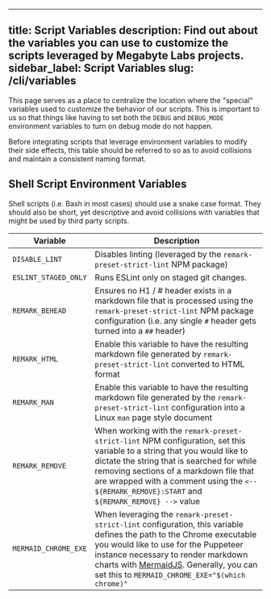  ---
title: Script Variables
description: Find out about the variables you can use to customize the scripts leveraged by Megabyte Labs projects.
sidebar_label: Script Variables
slug: /cli/variables
 ---

This page serves as a place to centralize the location where the "special" variables used to customize the behavior of our scripts. This is important to us so that things like having to set both the `DEBUG` and `DEBUG_MODE` environment variables to turn on debug mode do not happen.

Before integrating scripts that leverage environment variables to modify their side effects, this table should be referred to so as to avoid collisions and maintain a consistent naming format.

## Shell Script Environment Variables

Shell scripts (i.e. Bash in most cases) should use a snake case format. They should also be short, yet descriptive and avoid collisions with variables that might be used by third party scripts.

| Variable | Description |
|----------|-------------|
| `DISABLE_LINT` | Disables linting (leveraged by the `remark-preset-strict-lint` NPM package) |
| `ESLINT_STAGED_ONLY` | Runs ESLint only on staged git changes. |
| `REMARK_BEHEAD` | Ensures no H1 / # header exists in a markdown file that is processed using the `remark-preset-strict-lint` NPM package configuration (i.e. any single `#` header gets turned into a `##` header) |
| `REMARK_HTML` | Enable this variable to have the resulting markdown file generated by `remark-preset-strict-lint` converted to HTML format |
| `REMARK_MAN` | Enable this variable to have the resulting markdown file generated by the `remark-preset-strict-lint` configuration into a Linux `man` page style document |
| `REMARK_REMOVE` | When working with the `remark-preset-strict-lint` NPM configuration, set this variable to a string that you would like to dictate the string that is searched for while removing sections of a markdown file that are wrapped with a comment using the `<-- ${REMARK_REMOVE}:START` and `${REMARK_REMOVE} -->` value |
| `MERMAID_CHROME_EXE` | When leveraging the `remark-preset-strict-lint` configuration, this variable defines the path to the Chrome executable you would like to use for the Puppeteer instance necessary to render markdown charts with [MermaidJS](https://mermaid.js.org/). Generally, you can set this to `MERMAID_CHROME_EXE="$(which chrome)"` |